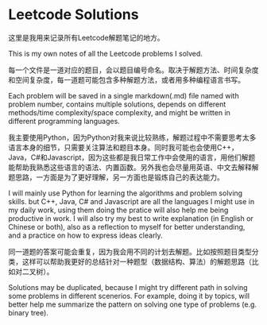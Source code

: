 # Leetcode Solutions

这里是我用来记录所有Leetcode解题笔记的地方。

This is my own notes of all the Leetcode problems I solved.

每一个文件是一道对应的题目，会以题目编号命名。取决于解题方法、时间复杂度和空间复杂度，每一道题可能包含多种解题方法，或者用多种编程语言书写。

Each problem will be saved in a single markdown(.md) file named with problem number, contains multiple solutions, depends on different methods/time complexity/space complexity, and might be written in different programming languages.

我主要使用Python，因为Python对我来说比较熟练，解题过程中不需要思考太多语言本身的细节，只需要关注算法和题目本身。同时我可能也会使用C++，Java，C#和Javascript，因为这些都是我日常工作中会使用的语言，用他们解题能帮助我熟悉这些语言的语法、内置函数。另外我也会尽量用英语、中文去解释解题思路，一方面是为了更好理解，另一方面也是锻炼自己的表达能力。

I will mainly use Python for learning the algorithms and problem solving skills. but C++, Java, C# and Javascript are all the languages I might use in my daily work, using them doing the pratice will also help me being productive in work. I will also try my best to write explanation (in English or Chinese or both), also as a reflection to myself for better understanding, and a practice on how to express ideas clearly.

同一道题的答案可能会重复，因为我会用不同的计划去解题。比如按照题目类型分类，这样可以帮助我更好的总结针对一种题型（数据结构、算法）的解题思路（比如对二叉树）。

Solutions may be duplicated, because I might try different path in solving some problems in different scenerios. For example, doing it by topics, will better help me summarize the pattern on solving one type of problems (e.g. binary tree).


